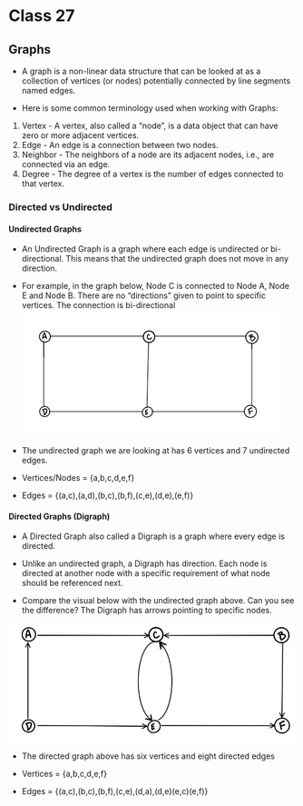 # Class 27
## Graphs

* A graph is a non-linear data structure that can be looked at as a collection of vertices (or nodes) potentially connected by line segments named edges.

* Here is some common terminology used when working with Graphs:

1. Vertex - A vertex, also called a “node”, is a data object that can have zero or more adjacent vertices.
2. Edge - An edge is a connection between two nodes.
3. Neighbor - The neighbors of a node are its adjacent nodes, i.e., are connected via an edge.
4. Degree - The degree of a vertex is the number of edges connected to that vertex.

### Directed vs Undirected

#### Undirected Graphs
* An Undirected Graph is a graph where each edge is undirected or bi-directional. This means that the undirected graph does not move in any direction.

* For example, in the graph below, Node C is connected to Node A, Node E and Node B. There are no “directions” given to point to specific vertices. The connection is bi-directional
![alt text](UndirectedGraph.png)

* The undirected graph we are looking at has 6 vertices and 7 undirected edges.

* Vertices/Nodes = {a,b,c,d,e,f}

* Edges = {(a,c),(a,d),(b,c),(b,f),(c,e),(d,e),(e,f)}

#### Directed Graphs (Digraph)
* A Directed Graph also called a Digraph is a graph where every edge is directed.

* Unlike an undirected graph, a Digraph has direction. Each node is directed at another node with a specific requirement of what node should be referenced next.

* Compare the visual below with the undirected graph above. Can you see the difference? The Digraph has arrows pointing to specific nodes.

![alt text](DirectedGraph.png)

* The directed graph above has six vertices and eight directed edges

* Vertices = {a,b,c,d,e,f}

* Edges = {(a,c),(b,c),(b,f),(c,e),(d,a),(d,e)(e,c)(e,f)}